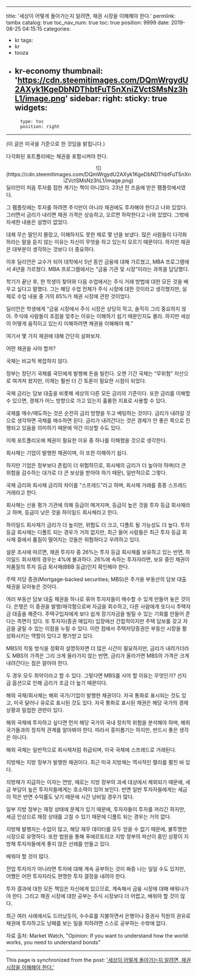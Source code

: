 
---
title: '세상이 어떻게 돌아가는지 알려면, 채권 시장을 이해해야 한다.'
permlink: tsmbx
catalog: true
toc_nav_num: true
toc: true
position: 9999
date: 2019-08-25 04:15:15
categories:
- kr
tags:
- kr
- tooza
- kr-economy
thumbnail: 'https://cdn.steemitimages.com/DQmWrgydU2AXyk1KgeDbNDThbtFuT5nXniZVctSMsNz3hL1/image.png'
sidebar:
    right:
        sticky: true
widgets:
    -
        type: toc
        position: right
---


(이 글은 미국을 기준으로 한 것임을 밝힙니다.)​

다각화된 포트폴리에는 채권을 포함시켜야 한다.

<center>
![](https://cdn.steemitimages.com/DQmWrgydU2AXyk1KgeDbNDThbtFuT5nXniZVctSMsNz3hL1/image.png)
</center>
딜리언이 처음 투자를 접한 계기는 책이 아니었다. 23년 전 즈음에 받은 팸플릿에서였다.​

그 팸플릿에는 투자를 하려면 주식만이 아니라 채권에도 투자해야 한다고 나와 있었다. 그러면서 금리가 내리면 채권 가격은 상승하고, 오르면 하락한다고 나와 있었다. 그밖에 자세한 내용은 설명이 없었다.​

대체 무슨 말인지 몰랐고, 이해하지도 못한 채로 몇 년을 보냈다. 많은 사람들이 다각화하라는 말을 듣지 않는 이유는 자신이 무엇을 하고 있는지 모르기 때문이다. 하지만 채권은 대부분이 생각하는 것보다 더 중요하다.​

이후 딜리언은 교수가 되어 대학에서 5년 동안 금융에 대해 가르쳤고, MBA 프로그램에서 4년을 가르쳤다. MBA 프로그램에서는 “금융 기관 및 시장”이라는 과목을 담당했다.​

학기가 끝난 후, 한 학생이 찾아와 다음 수업에서는 주식 거래 방법에 대한 모든 것을 배우고 싶다고 말했다. 그는 해당 수업 전체가 주식 시장에 대한 것이라고 생각했지만, 실제로 수업 내용 중 거의 85%가 채권 시장에 관한 것이었다.​

딜리언은 학생에게 “금융 시장에서 주식 시장은 상당히 작고, 솔직히 그리 중요하지 않아. 주식에 사람들이 초점을 맞추는 이유는 이해하기 쉽기 때문인지도 몰라. 하지만 세상이 어떻게 움직이고 있는지 이해하려면 채권을 이해해야 해.”​

여기서 몇 가지 채권에 대해 간단히 살펴보자.​

어떤 채권을 사야 할까?​

국채는 비교적 복잡하지 않다.​

정부는 장단기 국채를 국민에게 발행해 돈을 빌린다. 오랜 기간 국채는 “무위험” 자산으로 여겨져 왔지만, 이제는 훨씬 더 긴 토론이 필요한 시점이 되었다.​

국채 금리는 담보 대출을 비롯해 세상의 다른 모든 금리의 기준이다. 또한 금리를 이해할 수 있으면, 경제가 어느 방향으로 가고 있는지 훌륭한 지표로 사용할 수 있다.​

국채를 매수/매도하는 것은 순전히 금리 방향을 두고 베팅하는 것이다. 금리가 내려갈 것으로 생각하면 국채를 매수하면 된다. 금리가 내려간다는 것은 경제가 안 좋은 쪽으로 진행되고 있음을 의미하기 때문에 약간 이상할 수도 있다.​

이제 포트폴리오에 채권이 필요한 이유 중 하나를 이해했을 것으로 생각한다.​

회사채는 기업이 발행한 채권이며, 이 또한 이해하기 쉽다.​

하지만 기업은 정부보다 존립이 더 위험하므로, 회사채의 금리가 더 높아야 하며(더 큰 위험을 감수하는 대가로 더 큰 보상을 받아야 하기 때문), 일반적으로 그렇다.​

국채 금리와 회사채 금리의 차이를 “스프레드”라고 하며, 회사채 거래를 종종 스프레드 거래라고 한다.​

회사채는 신용 평가 기관에 의해 등급이 매겨지며, 등급이 높은 것을 투자 등급 회사채라고 하며, 등급이 낮은 것을 하이일드 회사채라고 한다.​

하이일드 회사채가 금리가 더 높지만, 위험도 더 크고, 디폴트 될 가능성도 더 높다. 투자 등급 회사채는 디폴트 되는 경우가 거의 없지만, 최근 들어 사람들은 최근 투자 등급 회사채 중에서 품질이 떨어지는 것들은 위험하다고 우려하고 있다.​

설문 조사에 따르면, 채권 투자자 중 26%는 투자 등급 회사채를 보유하고 있는 반면, 하이일드 회사채의 경우는 4%에 불과하다. 26%에 속하는 투자자라면, 보유 중인 채권이 저품질의 투자 등급 회사채(BBB 등급)인지 확인해야 한다.​

주택 저당 증권(Mortgage-backed securities; MBS)은 주거용 부동산의 담보 대출 채권을 모아놓은 것이다.​

여러 부동산 담보 대출 채권을 하나로 묶어 투자자들이 매수할 수 있게 만들어 놓은 것이다. 은행은 이 증권을 발행/매각함으로써 자금을 회수하고, 다른 사람에게 또다시 주택자금 대출을 해준다. 주택구입자에게 보다 쉽게 장기자금을 빌릴 수 있는 기회를 만들어 준다는 측면이 있다. 또 투자자(증권 매입자) 입장에선 간접적이지만 주택 담보를 갖고 자금을 굴릴 수 있는 이점을 누릴 수 있다. 이런 점에서 주택저당증권은 부동산 시장을 활성화시키는 역할이 있다고 평가받고 있다.​

MBS의 작동 방식을 정확히 설명하자면 더 많은 시간이 필요하지만, 금리가 내려가더라도 MBS의 가격은 그리 크게 올라가지 않는 반면, 금리가 올라가면 MBS의 가격은 크게 내려간다는 점은 알아야 한다.​

두 경우 모두 최악이라고 할 수 있다. 그렇다면 MBS를 사야 할 이유는 무엇인가? 선지급 옵션으로 인해 금리가 조금 더 높기 때문이다.​

해외 국채/회사채는 해외 국가/기업이 발행한 채권이다. 자국 통화로 표시되는 것도 있고, 미국 달러나 유로로 표시된 것도 있다. 자국 통화로 표시된 채권은 해당 국가의 경제 상황과 밀접한 관련이 있다.​

해외 국채에 투자하고 싶다면 먼저 해당 국가의 국내 정치적 위험을 분석해야 하며, 해외 국가들과의 정치적 관계를 알아봐야 한다. 따라서 흥미롭기는 하지만, 반드시 좋은 생각은 아니다.​

해외 국채는 일반적으로 회사채처럼 취급되며, 미국 국채에 스프레드로 거래된다.​

지방채는 지방 정부가 발행한 채권이다. 최근 미국 지방채는 역사적인 랠리를 펼친 바 있다.​

지방채가 지급하는 이자는 연방, 때로는 지방 정부의 과세 대상에서 제외되기 때문에, 세금 부담이 높은 투자자들에게는 호소력이 있어 보인다. 반면 일반 투자자들에게는 세금이 적은 반면 수익률도 낮기 때문에 시간 낭비일 경우가 많다.​

일부 지방 정부는 재정 상태에 문제가 있기 때문에, 투자자들이 투자를 꺼리긴 하지만, 세금 인상으로 재정 상태를 고칠 수 있기 때문에 디폴트 되는 경우는 거의 없다.​

지방채 발행자는 수없이 많고, 해당 재무 데이터를 모두 얻을 수 없기 때문에, 불투명한 시장으로 유명하다. 또한 법원을 통해 푸에르토리코 지방 정부의 파산이 중인 상황이 지방채 투자자들에게 좋지 않은 선례를 만들고 있다.​

배워야 할 것이 많다.​

전업 투자자가 아니라면 투자에 대해 계속 공부하는 것이 짜증 나는 일일 수도 있지만, 어쨌든 어떤 투자자라도 현명한 투자 결정을 내려야 한다.​

투자 결과에 대한 모든 책임은 자신에게 있으므로, 계속해서 금융 시장에 대해 배워나가야 한다. 그리고 채권 시장에 대한 공부는 주식 시장보다 더 어렵고, 배워야 할 것이 많다.​

최근 여러 사례에서도 드러났듯이, 수수료를 지불하면서 은행이나 증권사 직원의 권유로 채권에 투자하고도 낭패를 보는 일을 피하려면 스스로 공부하는 수밖에 없다.​

자료 출처: Market Watch, "Opinion: If you want to understand how the world works, you need to understand bonds"

- - -

This page is synchronized from the post: ['세상이 어떻게 돌아가는지 알려면, 채권 시장을 이해해야 한다.'](https://steemit.com/@pius.pius/tsmbx)
